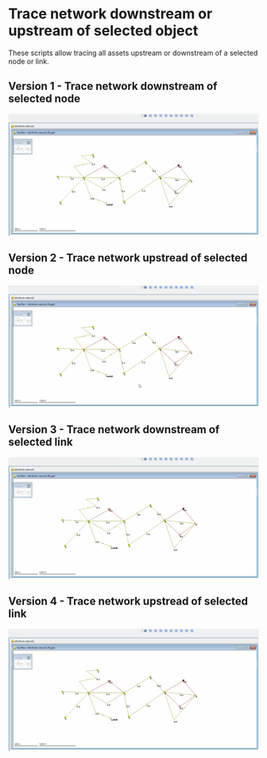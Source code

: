 # Trace network downstream or upstream of selected object
These scripts allow tracing all assets upstream or downstream of a selected node or link.
## Version 1 - Trace network downstream of selected node
![](gif001.gif)
## Version 2 - Trace network upstread of selected node
![](gif002.gif)
## Version 3 - Trace network downstream of selected link
![](gif003.gif)
## Version 4 - Trace network upstread of selected link
![](gif004.gif)